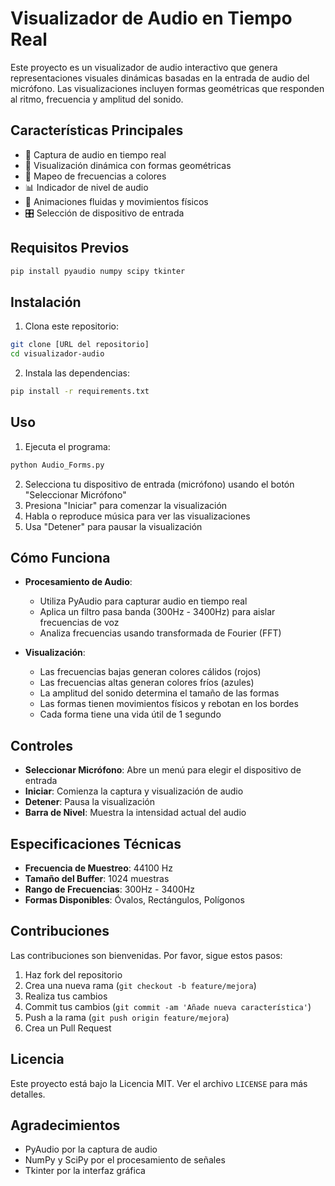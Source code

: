 # Visualizador de Audio en Tiempo Real

Este proyecto es un visualizador de audio interactivo que genera representaciones visuales dinámicas basadas en la entrada de audio del micrófono. Las visualizaciones incluyen formas geométricas que responden al ritmo, frecuencia y amplitud del sonido.

## Características Principales

- 🎤 Captura de audio en tiempo real
- 🎨 Visualización dinámica con formas geométricas
- 🌈 Mapeo de frecuencias a colores
- 📊 Indicador de nivel de audio
- 🔄 Animaciones fluidas y movimientos físicos
- 🎛️ Selección de dispositivo de entrada

## Requisitos Previos

```bash
pip install pyaudio numpy scipy tkinter
```

## Instalación

1. Clona este repositorio:
```bash
git clone [URL del repositorio]
cd visualizador-audio
```

2. Instala las dependencias:
```bash
pip install -r requirements.txt
```

## Uso

1. Ejecuta el programa:
```bash
python Audio_Forms.py
```

2. Selecciona tu dispositivo de entrada (micrófono) usando el botón "Seleccionar Micrófono"
3. Presiona "Iniciar" para comenzar la visualización
4. Habla o reproduce música para ver las visualizaciones
5. Usa "Detener" para pausar la visualización

## Cómo Funciona

- **Procesamiento de Audio**: 
  - Utiliza PyAudio para capturar audio en tiempo real
  - Aplica un filtro pasa banda (300Hz - 3400Hz) para aislar frecuencias de voz
  - Analiza frecuencias usando transformada de Fourier (FFT)

- **Visualización**:
  - Las frecuencias bajas generan colores cálidos (rojos)
  - Las frecuencias altas generan colores fríos (azules)
  - La amplitud del sonido determina el tamaño de las formas
  - Las formas tienen movimientos físicos y rebotan en los bordes
  - Cada forma tiene una vida útil de 1 segundo

## Controles

- **Seleccionar Micrófono**: Abre un menú para elegir el dispositivo de entrada
- **Iniciar**: Comienza la captura y visualización de audio
- **Detener**: Pausa la visualización
- **Barra de Nivel**: Muestra la intensidad actual del audio

## Especificaciones Técnicas

- **Frecuencia de Muestreo**: 44100 Hz
- **Tamaño del Buffer**: 1024 muestras
- **Rango de Frecuencias**: 300Hz - 3400Hz
- **Formas Disponibles**: Óvalos, Rectángulos, Polígonos

## Contribuciones

Las contribuciones son bienvenidas. Por favor, sigue estos pasos:

1. Haz fork del repositorio
2. Crea una nueva rama (`git checkout -b feature/mejora`)
3. Realiza tus cambios
4. Commit tus cambios (`git commit -am 'Añade nueva característica'`)
5. Push a la rama (`git push origin feature/mejora`)
6. Crea un Pull Request

## Licencia

Este proyecto está bajo la Licencia MIT. Ver el archivo `LICENSE` para más detalles.

## Agradecimientos

- PyAudio por la captura de audio
- NumPy y SciPy por el procesamiento de señales
- Tkinter por la interfaz gráfica